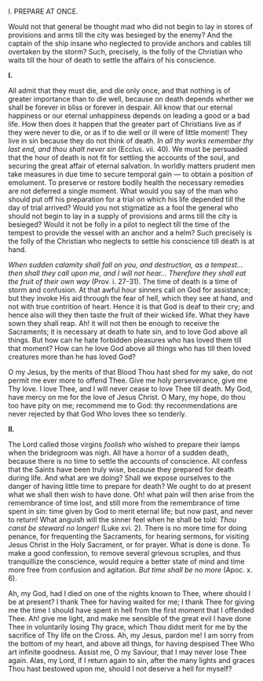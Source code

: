 
I. PREPARE AT ONCE.

Would not that general be thought mad who did not begin to lay in stores of provisions and arms till the city was besieged by the enemy? And the captain of the ship insane who neglected to provide anchors and cables till overtaken by the storm? Such, precisely, is the folly of the Christian who waits till the hour of death to settle the affairs of his conscience.

**I\.**

All admit that they must die, and die only once, and that nothing is of greater importance than to die well, because on death depends whether we shall be forever in bliss or forever in despair. All know that our eternal happiness or our eternal unhappiness depends on leading a good or a bad life. How then does it happen that the greater part of Christians live as if they were never to die, or as if to die well or ill were of little moment! They live in sin because they do not think of death. *In all thy works remember thy last end, and thou shalt never sin* (Ecclus. vii. 40). We must be persuaded that the hour of death is not fit for settling the accounts of the soul, and securing the great affair of eternal salvation. In worldly matters prudent men take measures in due time to secure temporal gain — to obtain a position of emolument. To preserve or restore bodily health the necessary remedies are not deferred a single moment. What would you say of the man who should put off his preparation for a trial on which his life depended till the day of trial arrived? Would you not stigmatize as a fool the general who should not begin to lay in a supply of provisions and arms till the city is besieged? Would it not be folly in a pilot to neglect till the time of the tempest to provide the vessel with an anchor and a helm? Such precisely is the folly of the Christian who neglects to settle his conscience till death is at hand.

*When sudden calamity shall fall on you, and destruction, as a tempest... then shall they call upon me, and I will not hear... Therefore they shall eat the fruit of their own way* (Prov. i. 27-31). The time of death is a time of storm and confusion. At that awful hour sinners call on God for assistance; but they invoke His aid through the fear of hell, which they see at hand, and not with true contrition of heart. Hence it is that God is deaf to their cry; and hence also will they then taste the fruit of their wicked life. What they have sown they shall reap. Ah! it will not then be enough to receive the Sacraments; it is necessary at death to hate sin, and to love God above all things. But how can he hate forbidden pleasures who has loved them till that moment? How can he love God above all things who has till then loved creatures more than he has loved God?

O my Jesus, by the merits of that Blood Thou hast shed for my sake, do not permit me ever more to offend Thee. Give me holy perseverance, give me Thy love. I love Thee, and I will never cease to love Thee till death. My God, have mercy on me for the love of Jesus Christ. O Mary, my hope, do thou too have pity on me; recommend me to God: thy recommendations are never rejected by that God Who loves thee so tenderly.

**II\.**

The Lord called those virgins *foolish* who wished to prepare their lamps when the bridegroom was nigh. All have a horror of a sudden death, because there is no time to settle the accounts of conscience. All confess that the Saints have been truly wise, because they prepared for death during life. And what are we doing? Shall we expose ourselves to the danger of having little time to prepare for death? We ought to do at present what we shall then wish to have done. Oh! what pain will then arise from the remembrance of time lost, and still more from the remembrance of time spent in sin: time given by God to merit eternal life; but now past, and never to return! What anguish will the sinner feel when he shall be told: *Thou canst be steward no longer!* (Luke xvi. 2). There is no more time for doing penance, for frequenting the Sacraments, for hearing sermons, for visiting Jesus Christ in the Holy Sacrament, or for prayer. What is done is done. To make a good confession, to remove several grievous scruples, and thus tranquillize the conscience, would require a better state of mind and time more free from confusion and agitation. *But time shall be no more* (Apoc. x. 6).

Ah, my God, had I died on one of the nights known to Thee, where should I be at present? I thank Thee for having waited for me; I thank Thee for giving me the time I should have spent in hell from the first moment that I offended Thee. Ah! give me light, and make me sensible of the great evil I have done Thee in voluntarily losing Thy grace, which Thou didst merit for me by the sacrifice of Thy life on the Cross. Ah, my Jesus, pardon me! I am sorry from the bottom of my heart, and above all things, for having despised Thee Who art infinite goodness. Assist me, O my Saviour, that I may never lose Thee again. Alas, my Lord, if I return again to sin, after the many lights and graces Thou hast bestowed upon me, should I not deserve a hell for myself?

